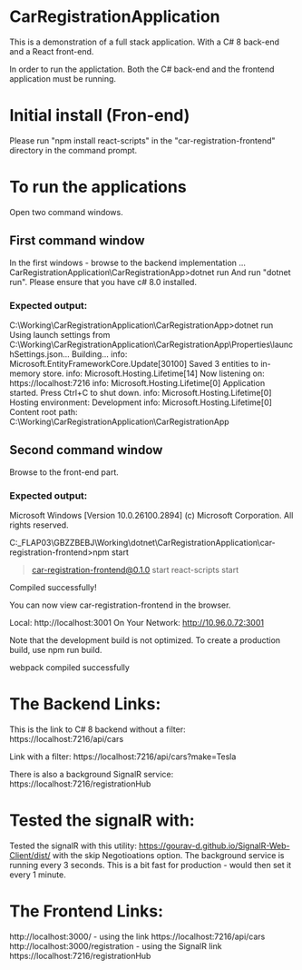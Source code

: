 # CarRegistrationApplication
This is a demonstration of a full stack application. 
With a C# 8 back-end and a React front-end.

In order to run the applictation. Both the C# back-end and the frontend application must be running.
# Initial install (Fron-end)
Please run "npm install react-scripts" in the "car-registration-frontend" directory in the command prompt.

# To run the applications
Open two command windows.

## First command window
In the first windows - browse to the backend implementation
... CarRegistrationApplication\CarRegistrationApp>dotnet run
And run "dotnet run". Please ensure that you have c# 8.0 installed.

### Expected output:

C:\Working\CarRegistrationApplication\CarRegistrationApp>dotnet run
Using launch settings from C:\Working\CarRegistrationApplication\CarRegistrationApp\Properties\launchSettings.json...
Building...
info: Microsoft.EntityFrameworkCore.Update[30100]
      Saved 3 entities to in-memory store.
info: Microsoft.Hosting.Lifetime[14]
      Now listening on: https://localhost:7216
info: Microsoft.Hosting.Lifetime[0]
      Application started. Press Ctrl+C to shut down.
info: Microsoft.Hosting.Lifetime[0]
      Hosting environment: Development
info: Microsoft.Hosting.Lifetime[0]
      Content root path: C:\Working\CarRegistrationApplication\CarRegistrationApp

## Second command window

Browse to the front-end part.

### Expected output:

Microsoft Windows [Version 10.0.26100.2894]
(c) Microsoft Corporation. All rights reserved.

C:\_FLAP03\GBZZBEBJ\Working\dotnet\CarRegistrationApplication\car-registration-frontend>npm start

> car-registration-frontend@0.1.0 start
> react-scripts start 

Compiled successfully!

You can now view car-registration-frontend in the browser.

  Local:            http://localhost:3001
  On Your Network:  http://10.96.0.72:3001

Note that the development build is not optimized.
To create a production build, use npm run build.

webpack compiled successfully


# The Backend Links:
This is the link to C# 8 backend without a filter:
https://localhost:7216/api/cars

Link with a filter:
https://localhost:7216/api/cars?make=Tesla

There is also a background SignalR service:
https://localhost:7216/registrationHub

# Tested the signalR with:
Tested the signalR with this utility:
https://gourav-d.github.io/SignalR-Web-Client/dist/
with the skip Negotioations option.
The background service is running every 3 seconds.
This is a bit fast for production - would then set it every 1 minute.

# The Frontend Links:
http://localhost:3000/				- using the link https://localhost:7216/api/cars
http://localhost:3000/registration	- using the SignalR link https://localhost:7216/registrationHub



